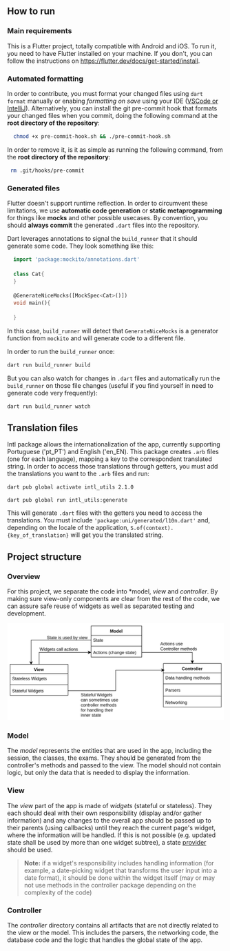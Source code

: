 ## How to run

### Main requirements

This is a Flutter project, totally compatible with Android and iOS. To run it, you need to have Flutter installed on your machine. If you don't, you can follow the instructions on https://flutter.dev/docs/get-started/install.

### Automated formatting

In order to contribute, you must format your changed files using `dart format` manually or enabing _formatting on save_ using your IDE ([VSCode or IntelliJ](https://docs.flutter.dev/tools/formatting)). Alternatively, you can install the git pre-commit hook that formats your changed files when you commit, doing the following command at the **root directory of the repository**:

``` bash
  chmod +x pre-commit-hook.sh && ./pre-commit-hook.sh
```

In order to remove it, is it as simple as running the following command, from the **root directory of the repository**:

```bash
 rm .git/hooks/pre-commit
```

### Generated files

Flutter doesn't support runtime reflection. In order to circumvent these limitations, we use **automatic code generation** or **static metaprogramming** for things like **mocks** and other possible usecases. By convention, you should **always commit** the generated `.dart` files into the repository. 

Dart leverages annotations to signal the `build_runner` that it should generate some code. They look something like this:
```dart
  import 'package:mockito/annotations.dart'

  class Cat{
  }

  @GenerateNiceMocks([MockSpec<Cat>()])
  void main(){

  }
```
In this case, `build_runner` will detect that `GenerateNiceMocks` is a generator function from `mockito` and will generate code to a different file.

In order to run the `build_runner` once:
```sh
dart run build_runner build
```

But you can also watch for changes in `.dart` files and automatically run the `build_runner` on those file changes (useful if you find yourself in need to generate code very frequently):
```sh
dart run build_runner watch
```

## Translation files

Intl package allows the internationalization of the app, currently supporting Portuguese ('pt_PT') and English ('en_EN). This package creates `.arb` files (one for each language), mapping a key to the correspondent translated string. 
In order to access those translations through getters, you must add the translations you want to the `.arb` files and run:
```
dart pub global activate intl_utils 2.1.0
```
```
dart pub global run intl_utils:generate
```
This will generate `.dart` files with the getters you need to access the translations.
You must include `'package:uni/generated/l10n.dart'` and, depending on the locale of the application, `S.of(context).{key_of_translation}` will get you the translated string.

## Project structure

### Overview

For this project, we separate the code into *model, *view* and *controller*.
By making sure view-only components are clear from the rest of the code, we can assure safe reuse of widgets as well as separated testing and development.

![MVC Scheme](../readme-src/MVC.png "MVC Scheme")

### Model
The *model* represents the entities that are used in the app, including the session, the classes, the exams. They should be generated from the controller's methods and passed to the view. The model should not contain logic, but only the data that is needed to display the information.

### View

The *view* part of the app is made of *widgets* (stateful or stateless). They each should deal with their own responsibility (display and/or gather information) and any changes to the overall app should be passed up to their parents (using callbacks) until they reach the current page's widget, where the information will be handled. If this is not possible (e.g. updated state shall be used by more than one widget subtree), a state [provider](https://pub.dev/packages/provider) should be used.

> **Note:** if a widget's responsibility includes handling information (for example, a date-picking widget that transforms the user input into a date format), it should be done within the widget itself (may or may not use methods in the controller package depending on the complexity of the code)

### Controller

The *controller* directory contains all artifacts that are not directly related to the view or the model. This includes the parsers, the networking code, the database code and the logic that handles the global state of the app.
